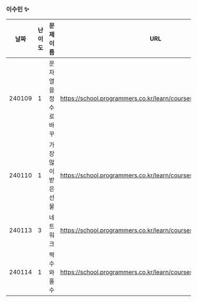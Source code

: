 
### 이수민 ✨
|날짜|난이도|문제 이름|URL|비고|
|----|----|----|----|----|
|240109|1|문자열을 정수로 바꾸|https://school.programmers.co.kr/learn/courses/30/lessons/12925|String|
|240110|1|가장 많이 받은 선물|https://school.programmers.co.kr/learn/courses/30/lessons/258712|2024 KAKAO WINTER INTERNSHIP|
|240113|3|네트워크|https://school.programmers.co.kr/learn/courses/30/lessons/43162|dfs/bfs|
|240114|1|짝수와 홀수|https://school.programmers.co.kr/learn/courses/30/lessons/12937|수학 간단구현|

